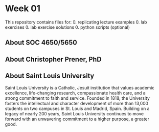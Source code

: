 Week 01
=======

This repository contains files for:
0. replicating lecture examples
0. lab exercises
0. lab exercise solutions
0. python scripts (optional)

About SOC 4650/5650
-------------------


About Christopher Prener, PhD
-----------------------------


About Saint Louis University
----------------------------
Saint Louis University is a Catholic, Jesuit institution that values academic excellence, life-changing research, compassionate health care, and a strong commitment to faith and service. Founded in 1818, the University fosters the intellectual and character development of more than 13,000 students on two campuses in St. Louis and Madrid, Spain. Building on a legacy of nearly 200 years, Saint Louis University continues to move forward with an unwavering commitment to a higher purpose, a greater good.
